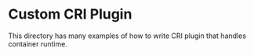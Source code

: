 # Custom CRI Plugin
This directory has many examples of how to write CRI plugin that handles container runtime.

